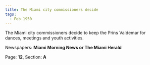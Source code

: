 ```yaml
---  
title: The Miami city commissioners decide  
tags:  
  - Feb 1950  
---  
```

  
The Miami city commissioners decide to keep the Prins Valdemar for dances, meetings and youth activities.  
  
Newspapers: **Miami Morning News or The Miami Herald**  
  
Page: **12**, Section: **A** 
